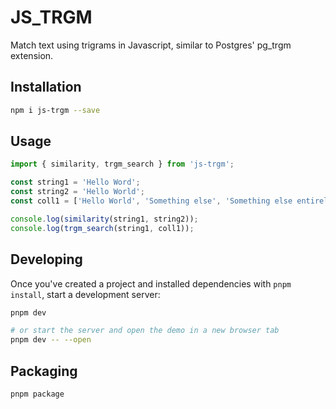 # JS_TRGM

Match text using trigrams in Javascript, similar to Postgres' pg_trgm extension.

## Installation

```bash
npm i js-trgm --save
```

## Usage

```js
import { similarity, trgm_search } from 'js-trgm';

const string1 = 'Hello Word';
const string2 = 'Hello World';
const coll1 = ['Hello World', 'Something else', 'Something else entirely'];

console.log(similarity(string1, string2));
console.log(trgm_search(string1, coll1));
```

## Developing

Once you've created a project and installed dependencies with `pnpm install`, start a development server:

```bash
pnpm dev

# or start the server and open the demo in a new browser tab
pnpm dev -- --open
```

## Packaging

```bash
pnpm package
```
